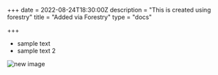+++
date = 2022-08-24T18:30:00Z
description = "This is created using forestry"
title = "Added via Forestry"
type = "docs"

+++
* sample text
* sample text 2

![new image](dreamy-torte-db1a25.netlify.app/images/cta-illustration.jpg "Group image")